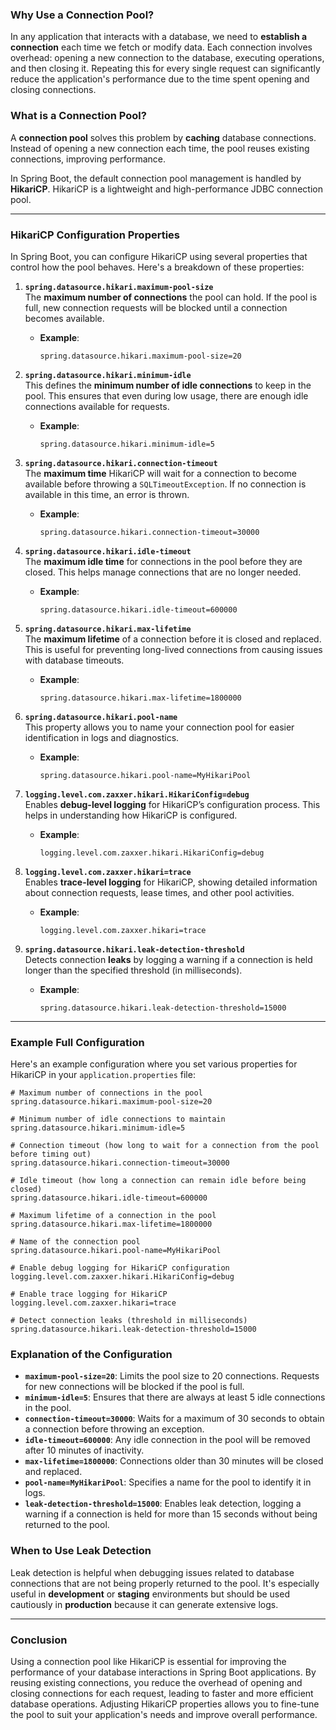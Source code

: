 
### **Why Use a Connection Pool?**

In any application that interacts with a database, we need to **establish a connection** each time we fetch or modify data. Each connection involves overhead: opening a new connection to the database, executing operations, and then closing it. Repeating this for every single request can significantly reduce the application's performance due to the time spent opening and closing connections. 

### **What is a Connection Pool?**

A **connection pool** solves this problem by **caching** database connections. Instead of opening a new connection each time, the pool reuses existing connections, improving performance.

In Spring Boot, the default connection pool management is handled by **HikariCP**. HikariCP is a lightweight and high-performance JDBC connection pool.

---

### **HikariCP Configuration Properties**

In Spring Boot, you can configure HikariCP using several properties that control how the pool behaves. Here's a breakdown of these properties:

1. **`spring.datasource.hikari.maximum-pool-size`**  
   The **maximum number of connections** the pool can hold. If the pool is full, new connection requests will be blocked until a connection becomes available.
   - **Example**:  
     ```properties
     spring.datasource.hikari.maximum-pool-size=20
     ```

2. **`spring.datasource.hikari.minimum-idle`**  
   This defines the **minimum number of idle connections** to keep in the pool. This ensures that even during low usage, there are enough idle connections available for requests.
   - **Example**:  
     ```properties
     spring.datasource.hikari.minimum-idle=5
     ```

3. **`spring.datasource.hikari.connection-timeout`**  
   The **maximum time** HikariCP will wait for a connection to become available before throwing a `SQLTimeoutException`. If no connection is available in this time, an error is thrown.
   - **Example**:  
     ```properties
     spring.datasource.hikari.connection-timeout=30000
     ```

4. **`spring.datasource.hikari.idle-timeout`**  
   The **maximum idle time** for connections in the pool before they are closed. This helps manage connections that are no longer needed.
   - **Example**:  
     ```properties
     spring.datasource.hikari.idle-timeout=600000
     ```

5. **`spring.datasource.hikari.max-lifetime`**  
   The **maximum lifetime** of a connection before it is closed and replaced. This is useful for preventing long-lived connections from causing issues with database timeouts.
   - **Example**:  
     ```properties
     spring.datasource.hikari.max-lifetime=1800000
     ```

6. **`spring.datasource.hikari.pool-name`**  
   This property allows you to name your connection pool for easier identification in logs and diagnostics.
   - **Example**:  
     ```properties
     spring.datasource.hikari.pool-name=MyHikariPool
     ```

7. **`logging.level.com.zaxxer.hikari.HikariConfig=debug`**  
   Enables **debug-level logging** for HikariCP’s configuration process. This helps in understanding how HikariCP is configured.
   - **Example**:  
     ```properties
     logging.level.com.zaxxer.hikari.HikariConfig=debug
     ```

8. **`logging.level.com.zaxxer.hikari=trace`**  
   Enables **trace-level logging** for HikariCP, showing detailed information about connection requests, lease times, and other pool activities.
   - **Example**:  
     ```properties
     logging.level.com.zaxxer.hikari=trace
     ```

9. **`spring.datasource.hikari.leak-detection-threshold`**  
   Detects connection **leaks** by logging a warning if a connection is held longer than the specified threshold (in milliseconds).
   - **Example**:  
     ```properties
     spring.datasource.hikari.leak-detection-threshold=15000
     ```

---

### **Example Full Configuration**

Here's an example configuration where you set various properties for HikariCP in your `application.properties` file:

```properties
# Maximum number of connections in the pool
spring.datasource.hikari.maximum-pool-size=20

# Minimum number of idle connections to maintain
spring.datasource.hikari.minimum-idle=5

# Connection timeout (how long to wait for a connection from the pool before timing out)
spring.datasource.hikari.connection-timeout=30000

# Idle timeout (how long a connection can remain idle before being closed)
spring.datasource.hikari.idle-timeout=600000

# Maximum lifetime of a connection in the pool
spring.datasource.hikari.max-lifetime=1800000

# Name of the connection pool
spring.datasource.hikari.pool-name=MyHikariPool

# Enable debug logging for HikariCP configuration
logging.level.com.zaxxer.hikari.HikariConfig=debug

# Enable trace logging for HikariCP
logging.level.com.zaxxer.hikari=trace

# Detect connection leaks (threshold in milliseconds)
spring.datasource.hikari.leak-detection-threshold=15000
```

### **Explanation of the Configuration**

- **`maximum-pool-size=20`**: Limits the pool size to 20 connections. Requests for new connections will be blocked if the pool is full.
- **`minimum-idle=5`**: Ensures that there are always at least 5 idle connections in the pool.
- **`connection-timeout=30000`**: Waits for a maximum of 30 seconds to obtain a connection before throwing an exception.
- **`idle-timeout=600000`**: Any idle connection in the pool will be removed after 10 minutes of inactivity.
- **`max-lifetime=1800000`**: Connections older than 30 minutes will be closed and replaced.
- **`pool-name=MyHikariPool`**: Specifies a name for the pool to identify it in logs.
- **`leak-detection-threshold=15000`**: Enables leak detection, logging a warning if a connection is held for more than 15 seconds without being returned to the pool.

### **When to Use Leak Detection**

Leak detection is helpful when debugging issues related to database connections that are not being properly returned to the pool. It's especially useful in **development** or **staging** environments but should be used cautiously in **production** because it can generate extensive logs.

---

### **Conclusion**

Using a connection pool like HikariCP is essential for improving the performance of your database interactions in Spring Boot applications. By reusing existing connections, you reduce the overhead of opening and closing connections for each request, leading to faster and more efficient database operations. Adjusting HikariCP properties allows you to fine-tune the pool to suit your application's needs and improve overall performance.

